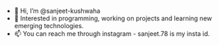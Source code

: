 - 👋 Hi, I’m @sanjeet-kushwaha
- 👀 Interested in programming, working on projects and learning new emerging technologies.
- 📫 You can reach me through instagram - sanjeet.78  is my insta id. 

<!---
sanjeet-kushwaha/sanjeet-kushwaha is a ✨ special ✨ repository because its `README.md` (this file) appears on your GitHub profile.
You can click the Preview link to take a look at your changes.
---
